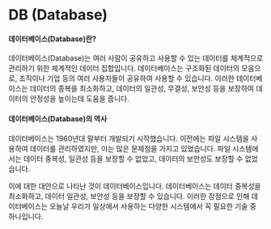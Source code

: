 # DB (Database)

#### 데이터베이스(Database)란?

데이터베이스(Database)는 여러 사람이 공유하고 사용할 수 있는 데이터를 체계적으로 관리하기 위한 체계적인 데이터 집합입니다. 데이터베이스는 구조화된 데이터의 모음으로, 조직이나 기업 등의 여러 사용자들이 공유하여 사용할 수 있습니다. 이러한 데이터베이스는 데이터의 중복을 최소화하고, 데이터의 일관성, 무결성, 보안성 등을 보장하여 데이터의 안정성을 높이는데 도움을 줍니다.

#### 데이터베이스(Database)의 역사

데이터베이스는 1960년대 말부터 개발되기 시작했습니다. 이전에는 파일 시스템을 사용하여 데이터를 관리하였지만, 이는 많은 문제점을 가지고 있었습니다. 파일 시스템에서는 데이터 중복성, 일관성 등을 보장할 수 없었고, 데이터의 보안성도 보장할 수 없었습니다.

이에 대한 대안으로 나타난 것이 데이터베이스입니다. 데이터베이스는 데이터 중복성을 최소화하고, 데이터 일관성, 보안성 등을 보장할 수 있습니다. 이러한 장점으로 인해 데이터베이스는 오늘날 우리가 일상에서 사용하는 다양한 시스템에서 꼭 필요한 기술 중 하나입니다.
